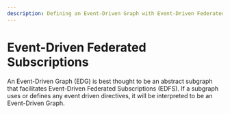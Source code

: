 ```yaml
---
description: Defining an Event-Driven Graph with Event-Driven Federated Subscriptions.
---
```


# Event-Driven Federated Subscriptions

An Event-Driven Graph (EDG) is best thought to be an abstract subgraph that facilitates Event-Driven Federated Subscriptions (EDFS). If a subgraph uses or defines any event driven directives, it will be interpreted to be an Event-Driven Graph.&#x20;

